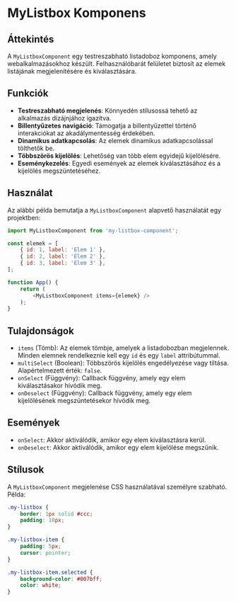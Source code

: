 # MyListbox Komponens

## Áttekintés
A `MyListboxComponent` egy testreszabható listadoboz komponens, amely webalkalmazásokhoz készült. Felhasználóbarát felületet biztosít az elemek listájának megjelenítésére és kiválasztására.

## Funkciók
- **Testreszabható megjelenés**: Könnyedén stílusossá tehető az alkalmazás dizájnjához igazítva.
- **Billentyűzetes navigáció**: Támogatja a billentyűzettel történő interakciókat az akadálymentesség érdekében.
- **Dinamikus adatkapcsolás**: Az elemek dinamikus adatkapcsolással tölthetők be.
- **Többszörös kijelölés**: Lehetőség van több elem egyidejű kijelölésére.
- **Eseménykezelés**: Egyedi események az elemek kiválasztásához és a kijelölés megszüntetéséhez.

## Használat
Az alábbi példa bemutatja a `MyListboxComponent` alapvető használatát egy projektben:

```javascript
import MyListboxComponent from 'my-listbox-component';

const elemek = [
    { id: 1, label: 'Elem 1' },
    { id: 2, label: 'Elem 2' },
    { id: 3, label: 'Elem 3' },
];

function App() {
    return (
        <MyListboxComponent items={elemek} />
    );
}
```

## Tulajdonságok
- `items` (Tömb): Az elemek tömbje, amelyek a listadobozban megjelennek. Minden elemnek rendelkeznie kell egy `id` és egy `label` attribútummal.
- `multiSelect` (Boolean): Többszörös kijelölés engedélyezése vagy tiltása. Alapértelmezett érték: `false`.
- `onSelect` (Függvény): Callback függvény, amely egy elem kiválasztásakor hívódik meg.
- `onDeselect` (Függvény): Callback függvény, amely egy elem kijelölésének megszüntetésekor hívódik meg.

## Események
- `onSelect`: Akkor aktiválódik, amikor egy elem kiválasztásra kerül.
- `onDeselect`: Akkor aktiválódik, amikor egy elem kijelölése megszűnik.

## Stílusok
A `MyListboxComponent` megjelenése CSS használatával személyre szabható. Példa:

```css
.my-listbox {
    border: 1px solid #ccc;
    padding: 10px;
}

.my-listbox-item {
    padding: 5px;
    cursor: pointer;
}

.my-listbox-item.selected {
    background-color: #007bff;
    color: white;
}
```